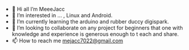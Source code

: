 - 👋 Hi all I’m MeeeJacc
- 👀 I’m interested in ... ,  Linux  and Android. 
- 🌱 I’m currently learning the arduino and rubber duccy digispark.
- 💞️ I’m looking to collaborate on any project for beginners that one with knowledge and experience is generous enough to t each and share.  
- 📫 How to reach me mejacc7022@gmail.com 

<!---
MeeeJacc/MeeeJacc is a ✨ special ✨ repository because its `README.md` (this file) appears on your GitHub profile.
You can click the Preview link to take a look at your change
